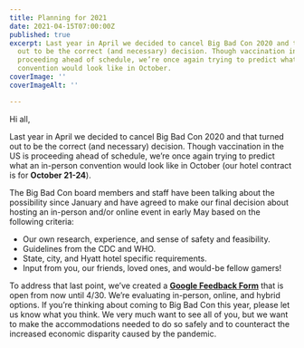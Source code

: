 ```yaml
---
title: Planning for 2021
date: 2021-04-15T07:00:00Z
published: true
excerpt: Last year in April we decided to cancel Big Bad Con 2020 and that turned
  out to be the correct (and necessary) decision. Though vaccination in the US is
  proceeding ahead of schedule, we’re once again trying to predict what an in-person
  convention would look like in October.
coverImage: ''
coverImageAlt: ''

---
```

Hi all,

Last year in April we decided to cancel Big Bad Con 2020 and that turned out to be the correct (and necessary) decision. Though vaccination in the US is proceeding ahead of schedule, we’re once again trying to predict what an in-person convention would look like in October (our hotel contract is for **October 21-24**).

The Big Bad Con board members and staff have been talking about the possibility since January and have agreed to make our final decision about hosting an in-person and/or online event in early May based on the following criteria:

* Our own research, experience, and sense of safety and feasibility.
* Guidelines from the CDC and WHO.
* State, city, and Hyatt hotel specific requirements.
* Input from you, our friends, loved ones, and would-be fellow gamers!

To address that last point, we’ve created a [**Google Feedback Form**](https://docs.google.com/forms/d/e/1FAIpQLSdPLMy7WrllnFaj-2O0dYZ9URaXzHUDSFuY9eo0laOlLZLppA/viewform) that is open from now until 4/30. We’re evaluating in-person, online, and hybrid options. If you’re thinking about coming to Big Bad Con this year, please let us know what you think. We very much want to see all of you, but we want to make the accommodations needed to do so safely and to counteract the increased economic disparity caused by the pandemic.